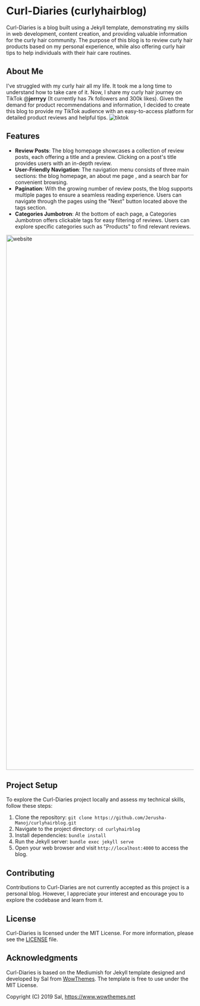 # Curl-Diaries (curlyhairblog)

Curl-Diaries is a blog built using a Jekyll template, demonstrating my skills in web development, content creation, and providing valuable information for the curly hair community. The purpose of this blog is to review curly hair products based on my personal experience, while also offering curly hair tips to help individuals with their hair care routines.

## About Me
I've struggled with my curly hair all my life. It took me a long time to understand how to take care of it. Now, I share my curly hair journey on TikTok @__jerrryy__ (It currently has 7k followers and 300k likes). Given the demand for product recommendations and information, I decided to create this blog to provide my TikTok audience with an easy-to-access platform for detailed product reviews and helpful tips.
![tiktok](https://github.com/Jerusha-Manoj/Jerusha-Manoj/assets/133903427/52c0da42-8191-417c-8e7b-5272ddb0e32c)

## Features

- **Review Posts**: The blog homepage showcases a collection of review posts, each offering a title and a preview. Clicking on a post's title provides users with an in-depth review.
- **User-Friendly Navigation**: The navigation menu consists of three main sections: the blog homepage, an about me page , and a search bar for convenient browsing.
- **Pagination**: With the growing number of review posts, the blog supports multiple pages to ensure a seamless reading experience. Users can navigate through the pages using the "Next" button located above the tags section.
- **Categories Jumbotron**: At the bottom of each page, a Categories Jumbotron offers clickable tags for easy filtering of reviews. Users can explore specific categories such as "Products" to find relevant reviews.

<img width="1438" alt="website" src="https://github.com/Jerusha-Manoj/Jerusha-Manoj/assets/133903427/8f5d5fab-1983-41d1-aa23-b7349d878597">

## Project Setup

To explore the Curl-Diaries project locally and assess my technical skills, follow these steps:

1. Clone the repository: `git clone https://github.com/Jerusha-Manoj/curlyhairblog.git`
2. Navigate to the project directory: `cd curlyhairblog`
3. Install dependencies: `bundle install`
4. Run the Jekyll server: `bundle exec jekyll serve`
5. Open your web browser and visit `http://localhost:4000` to access the blog.

## Contributing

Contributions to Curl-Diaries are not currently accepted as this project is a personal blog. However, I appreciate your interest and encourage you to explore the codebase and learn from it.

## License

Curl-Diaries is licensed under the MIT License. For more information, please see the [LICENSE](LICENSE) file.

## Acknowledgments

Curl-Diaries is based on the Mediumish for Jekyll template designed and developed by Sal from [WowThemes](https://www.wowthemes.net). The template is free to use under the MIT License.

Copyright (C) 2019 Sal, https://www.wowthemes.net
